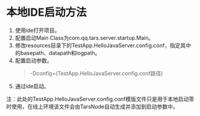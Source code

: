 # 本地IDE启动方法

1. 使用ide打开项目。
2. 配置启动Main Class为com.qq.tars.server.startup.Main。
3. 修改resources目录下的TestApp.HelloJavaServer.config.conf，指定其中的basepath、datapath和logpath。
4. 配置启动参数。
    > -Dconfig=(TestApp.HelloJavaServer.config.conf路径)
5. 通过ide启动。

注：此处的TestApp.HelloJavaServer.config.conf模版文件只是用于本地启动零时使用，在线上环境该文件会由TarsNode自动生成并添加到启动参数中。
